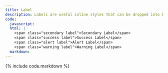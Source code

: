 ```yaml
---
title: Label
description: Labels are useful inline styles that can be dropped into body copy to call out certain sections or to attach metadata. For example, you can attach a label that notes when something was updated.
code:
  javascript:
  html: |
    <span class="secondary label">Secondary Label</span>
    <span class="success label">Success Label</span>
    <span class="alert label">Alert Label</span>
    <span class="warning label">Warning Label</span>
  markdown:
---
```

{% include code.markdown %}

